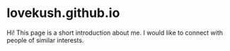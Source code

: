 # lovekush.github.io
Hi! This page is a short introduction about me. I would like to connect with people of similar interests.
